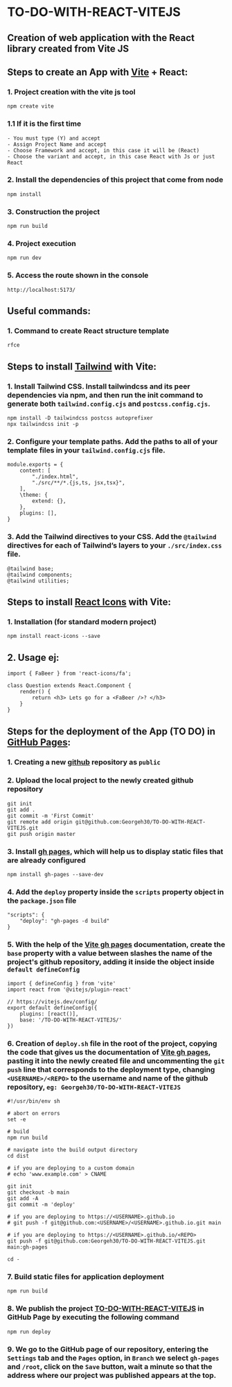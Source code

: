 # TO-DO-WITH-REACT-VITEJS
## Creation of web application with the React library created from Vite JS

## Steps to create an App with [Vite](https://vitejs.dev/guide/) + React:

### 1. Project creation with the vite js tool
    npm create vite
### 1.1 If it is the first time 
    - You must type (Y) and accept
    - Assign Project Name and accept
    - Choose Framework and accept, in this case it will be (React)
    - Choose the variant and accept, in this case React with Js or just React
### 2. Install the dependencies of this project that come from node
    npm install
### 3. Construction the project
    npm run build
### 4. Project execution
    npm run dev
### 5. Access the route shown in the console
    http://localhost:5173/

## Useful commands:

### 1. Command to create React structure template
    rfce

## Steps to install [Tailwind](https://tailwindcss.com/docs/guides/vite) with Vite:

### 1. Install Tailwind CSS. Install tailwindcss and its peer dependencies via npm, and then run the init command to generate both `tailwind.config.cjs` and `postcss.config.cjs`.
    npm install -D tailwindcss postcss autoprefixer
    npx tailwindcss init -p
### 2. Configure your template paths. Add the paths to all of your template files in your `tailwind.config.cjs` file.
    module.exports = {
        content: [
            "./index.html",
            "./src/**/*.{js,ts, jsx,tsx}",
        ],
        \theme: {
            extend: {},
        },
        plugins: [],
    }
### 3. Add the Tailwind directives to your CSS. Add the `@tailwind` directives for each of Tailwind’s layers to your `./src/index.css` file.
    @tailwind base;
    @tailwind components;
    @tailwind utilities;

## Steps to install [React Icons](https://react-icons.github.io/react-icons/) with Vite:

### 1. Installation (for standard modern project)
    npm install react-icons --save
## 2. Usage ej:
    import { FaBeer } from 'react-icons/fa';

    class Question extends React.Component {
        render() {
            return <h3> Lets go for a <FaBeer />? </h3>
        }
    }

## Steps for the deployment of the App (TO DO) in [GitHub Pages](https://pages.github.com/):

### 1. Creating a new [github](https://github.com/new) repository as `public`
### 2. Upload the local project to the newly created github repository
    git init
    git add .
    git commit -m 'First Commit'
    git remote add origin git@github.com:Georgeh30/TO-DO-WITH-REACT-VITEJS.git
    git push origin master
### 3. Install [gh pages](https://www.npmjs.com/package/gh-pages), which will help us to display static files that are already configured
    npm install gh-pages --save-dev
### 4. Add the `deploy` property inside the `scripts` property object in the `package.json` file
    "scripts": {
        "deploy": "gh-pages -d build"
    }
### 5. With the help of the [Vite gh pages](https://vitejs.dev/guide/static-deploy.html#github-pages) documentation, create the `base` property with a value between slashes the name of the project's github repository, adding it inside the object inside `default defineConfig`
    import { defineConfig } from 'vite'
    import react from '@vitejs/plugin-react'

    // https://vitejs.dev/config/
    export default defineConfig({
        plugins: [react()],
        base: '/TO-DO-WITH-REACT-VITEJS/'
    })
### 6. Creation of `deploy.sh` file in the root of the project, copying the code that gives us the documentation of [Vite gh pages](https://vitejs.dev/guide/static-deploy.html#github-pages), pasting it into the newly created file and uncommenting the `git push` line that corresponds to the deployment type, changing `<USERNAME>/<REPO>` to the username and name of the github repository, `eg: Georgeh30/TO-DO-WITH-REACT-VITEJS`
    #!/usr/bin/env sh

    # abort on errors
    set -e

    # build
    npm run build

    # navigate into the build output directory
    cd dist

    # if you are deploying to a custom domain
    # echo 'www.example.com' > CNAME

    git init
    git checkout -b main
    git add -A
    git commit -m 'deploy'

    # if you are deploying to https://<USERNAME>.github.io
    # git push -f git@github.com:<USERNAME>/<USERNAME>.github.io.git main

    # if you are deploying to https://<USERNAME>.github.io/<REPO>
    git push -f git@github.com:Georgeh30/TO-DO-WITH-REACT-VITEJS.git main:gh-pages

    cd -

### 7. Build static files for application deployment
    npm run build
### 8. We publish the project [TO-DO-WITH-REACT-VITEJS](https://Georgeh30.github.io/TO-DO-WITH-REACT-VITEJS/) in GitHub Page by executing the following command
    npm run deploy
### 9. We go to the GitHub page of our repository, entering the `Settings` tab and the `Pages` option, in `Branch` we select `gh-pages` and `/root`, click on the `Save` button, wait a minute so that the address where our project was published appears at the top.
